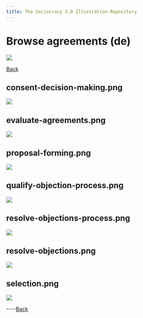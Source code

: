 ```yaml
---
title: The Sociocracy 3.0 Illustration Repository
---
```


# Browse agreements (de)

![](/img/de-48px.png)

[Back](index-de.html)

## consent-decision-making.png

[![](/img/de/agreements/consent-decision-making.png)](/img/de/agreements/consent-decision-making.png)

## evaluate-agreements.png

[![](/img/de/agreements/evaluate-agreements.png)](/img/de/agreements/evaluate-agreements.png)

## proposal-forming.png

[![](/img/de/agreements/proposal-forming.png)](/img/de/agreements/proposal-forming.png)

## qualify-objection-process.png

[![](/img/de/agreements/qualify-objection-process.png)](/img/de/agreements/qualify-objection-process.png)

## resolve-objections-process.png

[![](/img/de/agreements/resolve-objections-process.png)](/img/de/agreements/resolve-objections-process.png)

## resolve-objections.png

[![](/img/de/agreements/resolve-objections.png)](/img/de/agreements/resolve-objections.png)

## selection.png

[![](/img/de/agreements/selection.png)](/img/de/agreements/selection.png)

----[Back](index-de.html)
